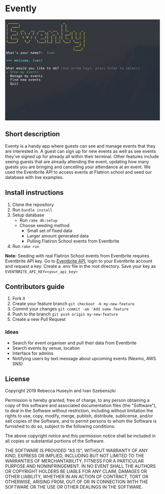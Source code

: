 # Evently

![screenshot](assets/screenshot.png)

## Short description
Eventy is a handy app where guests can see and manage events that they are interested in. A guest can sign up for new events as well as see events they’ve signed up for already all within their terminal. Other features include seeing guests that are already attending the event, updating how many guests you are bringing and cancelling your attendance at an event. We used the Eventbrite API to access events at Flatiron school and seed our database with live examples.

## Install instructions
1. Clone the repository
2. Run `bundle install`
3. Setup database
    - Run `rake db:setup`
    - Choose seeding method
      - Small set of fixed data
      - Larger amount generated data
      - Pulling Flatiron School events from Eventbrite
4. Run `rake run`

**Note:** Seeding with real Flatiron School events from Eventbrite requires Eventbrite API key. 
Go to [Eventbrite API](https://www.eventbrite.com/platform), login to your Eventbrite account and request a key. 
Create a .env file in the root directory.
Save your key as `EVENTBRITE_API_KEY=<your_api_key>`

## Contributors guide

1. Fork it
2. Create your feature branch `git checkout -b my-new-feature`
3. Commit your changes `git commit -am 'Add some feature`
4. Push to the branch `git push origin my-new-feature`
5. Create a new Pull Request

### Ideas

- Search for event organiser and pull their data from Eventbrite
- Search events by venue, location
- Interface for admins
- Notifying users by text message about upcoming events (Nexmo, AWS SNS)


## License
Copyright 2019 Rebecca Huseyin and Ivan Szebenszki

Permission is hereby granted, free of charge, to any person obtaining a copy of this software and associated documentation files (the "Software"), to deal in the Software without restriction, including without limitation the rights to use, copy, modify, merge, publish, distribute, sublicense, and/or sell copies of the Software, and to permit persons to whom the Software is furnished to do so, subject to the following conditions:

The above copyright notice and this permission notice shall be included in all copies or substantial portions of the Software.

THE SOFTWARE IS PROVIDED "AS IS", WITHOUT WARRANTY OF ANY KIND, EXPRESS OR IMPLIED, INCLUDING BUT NOT LIMITED TO THE WARRANTIES OF MERCHANTABILITY, FITNESS FOR A PARTICULAR PURPOSE AND NONINFRINGEMENT. IN NO EVENT SHALL THE AUTHORS OR COPYRIGHT HOLDERS BE LIABLE FOR ANY CLAIM, DAMAGES OR OTHER LIABILITY, WHETHER IN AN ACTION OF CONTRACT, TORT OR OTHERWISE, ARISING FROM, OUT OF OR IN CONNECTION WITH THE SOFTWARE OR THE USE OR OTHER DEALINGS IN THE SOFTWARE.
